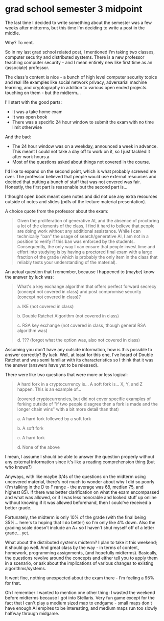 # grad school semester 3 midpoint

The last time I decided to write something about the semester was a few weeks
after midterms, but this time I'm deciding to write a post in the middle.

Why? To vent.

So in my last grad school related post, I mentioned I'm taking two classes,
computer security and distributed systems. There is a new professor teaching
computer security - and I mean entirely new like first time as an (associate)
professor.

The class's content is nice - a bunch of high level computer security topics and
real life examples like social network privacy, adversarial machine learning,
and cryptography in addition to various open ended projects touching on them -
but the midterm...

I'll start with the good parts:

- It was a take home exam
- It was open book
- There was a specific 24 hour window to submit the exam with no time limit
    otherwise

And the bad:

- The 24 hour window was on a weekday, announced a week in advance. This meant
    I could not take a day off to work on it, so I just tackled it after work
    hours.a
- Most of the questions asked about things not covered in the course.

I'd like to expand on the second point, which is what probably screwed me over.
The professor believed that people would use external resources and decided that
putting a bunch of stuff that was not covered was fair. Honestly, the first part
is reasonable but the second part is...

I thought open book meant open notes and did not use any extra resources outside
of notes and slides (pdfs of the lecture material presentation).

A choice quote from the professor about the exam:

> Given the proliferation of generative AI, and the absence of proctoring a lot
> of the elements of the class, I find it hard to believe that people are doing
> work without any additional assistance. While I can technically "ban" the
> usage of search/generative AI, I am not in a position to verify if this ban
> was enforced by the students. Consequently, the only way I can ensure that
> people invest time and effort into studying is by having a proctored final
> exam with a large fraction of the grade (which is probably the only item in
> the class that reliably tests your understanding of the material).

An actual question that I remember, because I happened to (maybe) know the
answer by luck was:

> What's a key exchange algorithm that offers perfect forward secrecy (concept
> not covered in class) and post compromise security (concept not covered in
> class)?
>
> a. IKE (not covered in class)
>
> b. Double Ratchet Algorithm (not covered in class)
>
> c. RSA key exchange (not covered in class, though general RSA algorithm was)
>
> d. ??? (forgot what the option was, also not covered in class)

Assuming you don't have any outside information, how is this possible to answer
correctly? By luck. Well, at least for this one, I've heard of Double Ratchet
and was semi familiar with its characteristics so I think that it was the answer
(answers have yet to be released).

There were like two questions that were more or less logical:

> A hard fork in a cryptocurrency is... A soft fork is... X, Y, and Z happen.
> This is an example of...
>
> (covered cryptocurrencies, but did not cover specific examples of forking
> outside of "if two people disagree then a fork is made and the longer chain
> wins" with a bit more detail than that)
>
> a. A hard fork followed by a soft fork
>
> b. A soft fork
>
> c. A hard fork
>
> d. None of the above

I mean, I assume I should be able to answer the question properly without any
external information since it's like a reading comprehension thing (but who
knows?)

Anyways, with like maybe 3/4s of the questions on the midterm using uncovered
material, there's not much to wonder about why I did so poorly (I'm talking in
the D to F range - the average was 68, median 75, and highest 85). If there was
better clarification on what the exam encompassed and what was allowed, or if I
was less honorable and looked stuff up online without knowing if it was allowed
beforehand, then I could've received a better grade.

Fortunately, the midterm is only 10% of the grade (with the final being 35%...
here's to hoping that I do better) so I'm only like 4% down. Also the grading
scale doesn't include an A+ so I haven't shut myself off of a letter grade...
yet.

What about the distributed systems midterm? I plan to take it this weekend; it
should go well. And great class by the way - in terms of content, homework,
programming assignments, (and hopefully midterms). Basically, the questions
revolve around the concepts and either tell you to apply them in a scenario, or
ask about the implications of various changes to existing algorithms/systems.

It went fine, nothing unexpected about the exam there - I'm feeling a 95% for
that.

Oh I remember I wanted to mention one other thing: I wasted the weekend before
midterms because I got into Stellaris. Very fun game except for the fact that I
can't play a medium sized map to endgame - small maps don't have enough AI
empires to be interesting, and medium maps run too slowly halfway through
midgame.
